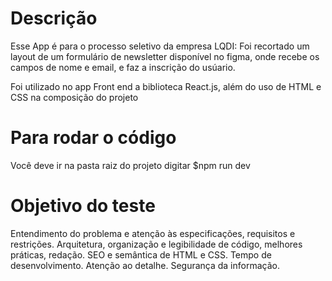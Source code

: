 
# Descrição

Esse App é para o processo seletivo da empresa LQDI:
Foi recortado um layout de um formulário de newsletter disponível no figma, onde recebe os campos de nome e email, e faz a inscrição do usúario.

Foi utilizado no app Front end a biblioteca React.js, além do uso de HTML e CSS na composição do projeto 

# Para rodar o código

Você deve ir na pasta raiz do projeto digitar
$npm run dev


# Objetivo do teste

Entendimento do problema e atenção às especificações, requisitos e restrições.
Arquitetura, organização e legibilidade de código, melhores práticas, redação.
SEO e semântica de HTML e CSS.
Tempo de desenvolvimento.
Atenção ao detalhe.
Segurança da informação.